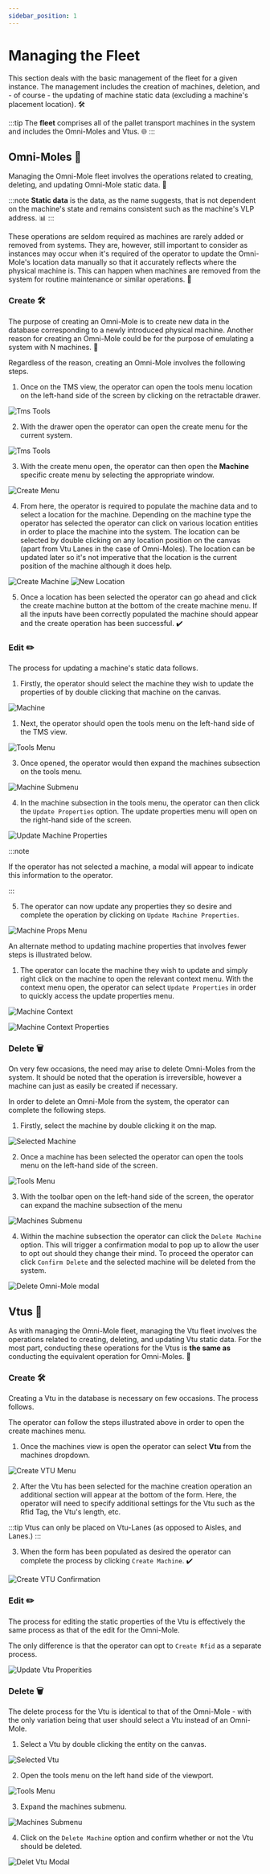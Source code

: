 ```yaml
---
sidebar_position: 1
---
```


# Managing the Fleet

This section deals with the basic management of the fleet for a given instance. The management includes the creation of machines, deletion, and - of course - the updating of machine static data (excluding a machine's placement location). 🛠️

:::tip
The __fleet__ comprises all of the pallet transport machines in the system and includes the Omni-Moles and Vtus. 🌐
:::

## Omni-Moles 🤖

Managing the Omni-Mole fleet involves the operations related to creating, deleting, and updating Omni-Mole static data. 🔄

:::note
__Static data__ is the data, as the name suggests, that is not dependent on the machine's state and remains consistent such as the machine's VLP address. 📊
:::

These operations are seldom required as machines are rarely added or removed from systems. They are, however, still important to consider as instances may occur when it's required of the operator to update the Omni-Mole's location data manually so that it accurately reflects where the physical machine is. This can happen when machines are removed from the system for routine maintenance or similar operations. 🔧

### Create 🛠️

The purpose of creating an Omni-Mole is to create new data in the database corresponding to a newly introduced physical machine. Another reason for creating an Omni-Mole could be for the purpose of emulating a system with N machines. 🌟

Regardless of the reason, creating an Omni-Mole involves the following steps.

1. Once on the TMS view, the operator can open the tools menu location on the left-hand side of the screen by clicking on the retractable drawer.

![Tms Tools](assets/tms-view-tools.png)

2. With the drawer open the operator can open the create menu for the current system. 

![Tms Tools](assets/tms-view-tools-create.png)


3. With the create menu open, the operator can then open the __Machine__ specific create menu by selecting the appropriate window.

![Create Menu](assets/tms-view-rhs-menu-machines.png)

4. From here, the operator is required to populate the machine data and to select a location for the machine. Depending on the machine type the operator has selected the operator can click on various location entities in order to place the machine into the system.  The location can be selected by double clicking on any location position on the canvas (apart from Vtu Lanes in the case of Omni-Moles). The location can be updated later so it's not imperative that the location is the current position of the machine although it does help.

![Create Machine](assets/tms-menu-machine-props.png)
![New Location](assets/tms-view-create-machine.png)

5. Once a location has been selected the operator can go ahead and click the create machine button at the bottom of the create machine menu. If all the inputs have been correctly populated the machine should appear and the create operation has been successful. ✔️


### Edit ✏️

The process for updating a machine's static data follows.

1. Firstly, the operator should select the machine they wish to update the properties of by double clicking that machine on the canvas.

![Machine](assets/tms-view-new-machine.png)


1. Next, the operator should open the tools menu on the left-hand side of the TMS view.

![Tools Menu](assets/tms-view-tools.png)

3. Once opened, the operator would then expand the machines subsection on the tools menu. 

![Machine Submenu](assets/tms-view-machine-submenu.png)

4. In the machine subsection in the tools menu, the operator can then click the `Update Properties` option. The update properties menu will open  on the right-hand side of the screen.   

![Update Machine Properties](assets/tms-view-tools-machines-submenu-update.png)

:::note

If the operator has not selected a machine, a modal will appear to indicate this information to the operator.

:::

5. The operator can now update any properties they so desire and complete the operation by clicking on `Update Machine Properties`.

![Machine Props Menu](assets/tms-menu-machine-props.png)

An alternate method to updating machine properties that involves fewer steps is illustrated below.

1. The operator can locate the machine they wish to update and simply right click on the machine to open the relevant context menu. With the context menu open, the operator can select `Update Properties` in order to quickly access the update properties menu.

![Machine Context](assets/tms-menu-machine-context-menu.png)

![Machine Context Properties](assets/tms-menu-machine-context-menu-properties.png)


### Delete 🗑️

On very few occasions, the need may arise to delete Omni-Moles from the system. It should be noted that the operation is irreversible, however a machine can just as easily be created if necessary. 

In order to delete an Omni-Mole from the system, the operator can complete the following steps.
1. Firstly, select the machine by double clicking it on the map.

![Selected Machine](assets/tms-view-new-machine.png)

2. Once a machine has been selected the operator can open the tools menu on the left-hand side of the screen.  

![Tools Menu](assets/tms-view-tools.png)

3. With the toolbar open on the left-hand side of the screen, the operator can expand the machine subsection of the menu

![Machines Submenu](assets/tms-view-tools-machines-submenu-full.png)

4. Within the machine subsection the operator can click the `Delete Machine` option. This will trigger a confirmation modal to pop up to allow the user to opt out should they change their mind. To proceed the operator can click `Confirm Delete` and the selected machine will be deleted from the system.

![Delete Omni-Mole modal](assets/tms-view-delete-machine-modal.png)
 

## Vtus 🚚

As with managing the Omni-Mole fleet, managing the Vtu fleet involves the operations related to creating, deleting, and updating Vtu static data. For the most part, conducting these operations for the Vtus is **the same as** conducting the equivalent operation for Omni-Moles. 🔄

### Create 🛠️

Creating a Vtu in the database is necessary on few occasions. The process follows.

The operator can follow the steps illustrated above in order to open the create machines menu. 

1. Once the machines view is open the operator can select __Vtu__ from the machines dropdown. 

![Create VTU Menu](assets/tms-view-rhs-menu-machines-dropdown.png)

2. After the Vtu has been selected for the machine creation operation an additional section will appear at the bottom of the form. Here, the operator will need to specify additional settings for the Vtu such as the Rfid Tag, the Vtu's length, etc.

:::tip
Vtus can only be placed on Vtu-Lanes (as opposed to Aisles, and Lanes.)
:::

3. When the form has been populated as desired the operator can complete the process by clicking `Create Machine`. ✔️

![Create VTU Confirmation](assets/tms-view-rhs-menu-create-vtu.png)

### Edit ✏️

The process for editing the static properties of the Vtu is effectively the same process as that of the edit for the Omni-Mole.

The only difference is that the operator can opt to `Create Rfid` as a separate process. 

![Update Vtu Properities](assets/tms-view-machine-props-vtu.png)

### Delete 🗑️

The delete process for the Vtu is identical to that of the Omni-Mole - with the only variation being that user should select a Vtu instead of an Omni-Mole.

1. Select a Vtu by double clicking the entity on the canvas.

![Selected Vtu](assets/tms-view-selected-vtu.png)

2. Open the tools menu on the left hand side of the viewport.

![Tools Menu](assets/tms-view-tools.png)

3. Expand the machines submenu.

![Machines Submenu](assets/tms-view-tools-machines-submenu-full.png)

4. Click on the `Delete Machine` option and confirm whether or not the Vtu should be deleted. 

![Delet Vtu Modal](assets/tms-view-delete-machine-modal-vtu.png)
